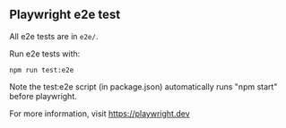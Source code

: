 ## Playwright e2e test

All e2e tests are in `e2e/`.

Run e2e tests with:

    npm run test:e2e

Note the test:e2e script (in package.json) automatically runs "npm start" before playwright.

For more information, visit https://playwright.dev
